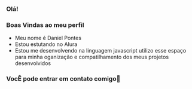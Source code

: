 ### Olá!
### Boas Vindas ao meu perfil
- Meu nome é Daniel Pontes
- Estou estutando no Alura
- Estou me desenvolvendo na linguagem javascript
utilizo esse espaço para minha oganização e compatilhamento dos meus projetos desenvolvidos
### VocÊ pode entrar em contato comigo📧
